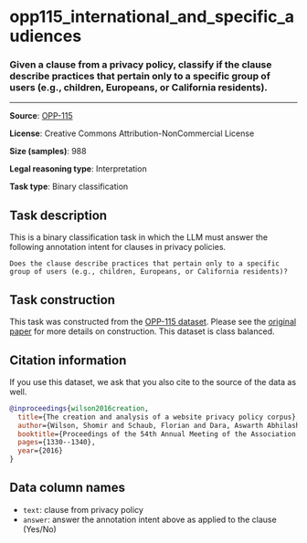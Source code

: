 # opp115_international_and_specific_audiences

### Given a clause from a privacy policy, classify if the clause describe practices that pertain only to a specific group of users (e.g., children, Europeans, or California residents).
---



**Source**: [OPP-115](https://usableprivacy.org/data)

**License**: Creative Commons Attribution-NonCommercial License

**Size (samples)**: 988

**Legal reasoning type**: Interpretation

**Task type**: Binary classification

## Task description

This is a binary classification task in which the LLM must answer the following annotation intent for clauses in privacy policies.

```text
Does the clause describe practices that pertain only to a specific group of users (e.g., children, Europeans, or California residents)?
```

## Task construction

This task was constructed from the [OPP-115 dataset](https://usableprivacy.org/data). Please see the [original paper](https://usableprivacy.org/static/files/swilson_acl_2016.pdf) for more details on construction. This dataset is class balanced.

## Citation information
If you use this dataset, we ask that you also cite to the source of the data as well.

```bib
@inproceedings{wilson2016creation,
  title={The creation and analysis of a website privacy policy corpus},
  author={Wilson, Shomir and Schaub, Florian and Dara, Aswarth Abhilash and Liu, Frederick and Cherivirala, Sushain and Leon, Pedro Giovanni and Andersen, Mads Schaarup and Zimmeck, Sebastian and Sathyendra, Kanthashree Mysore and Russell, N Cameron and others},
  booktitle={Proceedings of the 54th Annual Meeting of the Association for Computational Linguistics (Volume 1: Long Papers)},
  pages={1330--1340},
  year={2016}
}
```

## Data column names
- `text`: clause from privacy policy
- `answer`: answer the annotation intent above as applied to the clause (Yes/No)